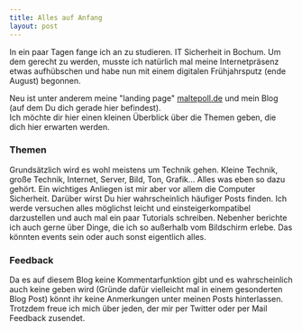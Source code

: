 ```yaml
---
title: Alles auf Anfang
layout: post
---
```

In ein paar Tagen fange ich an zu studieren. IT Sicherheit in Bochum. Um dem gerecht zu werden, musste ich natürlich mal meine Internetpräsenz etwas aufhübschen und habe nun mit einem digitalen Frühjahrsputz (ende August) begonnen.

Neu ist unter anderem meine "landing page" [maltepoll.de](https://maltepoll.de) und mein Blog (auf dem Du dich gerade hier befindest).  
Ich möchte dir hier einen kleinen Überblick über die Themen geben, die dich hier erwarten werden.


### Themen

Grundsätzlich wird es wohl meistens um Technik gehen. Kleine Technik, große Technik, Internet, Server, Bild, Ton, Grafik... Alles was eben so dazu gehört.
Ein wichtiges Anliegen ist mir aber vor allem die Computer Sicherheit. Darüber wirst Du hier wahrscheinlich häufiger Posts finden. Ich werde versuchen alles möglichst leicht und einsteigerkompatibel darzustellen und auch mal ein paar Tutorials schreiben.
Nebenher berichte ich auch gerne über Dinge, die ich so außerhalb vom Bildschirm erlebe. Das könnten events sein oder auch sonst eigentlich alles.

### Feedback

Da es auf diesem Blog keine Kommentarfunktion gibt und es wahrscheinlich auch keine geben wird (Gründe dafür vielleicht mal in einem gesonderten Blog Post) könnt ihr keine Anmerkungen unter meinen Posts hinterlassen. Trotzdem freue ich mich über jeden, der mir per Twitter oder per Mail Feedback zusendet.